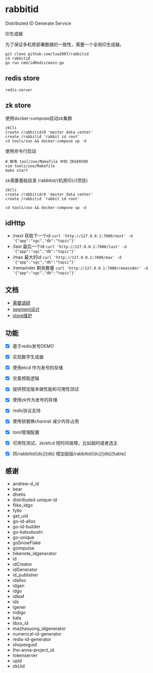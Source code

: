 # rabbitid
Distributed ID Generate Service

ID生成器

为了保证多机房部署数据的一致性，需要一个全局ID生成器。


```shell
git clone github.com/luw2007/rabbitid
cd rabbitid
go run cmd/idRedis/main.go
```

redis store
---
```shell
redis-server
```

zk store
---
使用docker-compose启动zk集群

```shell
zkCli
create /rabbitid/0 'master data center'
create /rabbitid 'rabbit id root'
cd tools/zoo && docker-compose up -d
```

使用命令行启动
```shell
# 修改 tool/zoo/Makefile 中的 ZKSERVER
vim tools/zoo/Makefile
make start
```

zk需要基础目录 /rabbitid/{机房ID}/{项目}
```shell
zkCli
create /rabbitid/0 'master data center'
create /rabbitid 'rabbit id root'

cd tools/zoo && docker-compose up -d
```

idHttp
---
- /next
    获取下一个id `curl 'http://127.0.0.1:7000/next' -d '{"app":"ugc","db":"topic"}'`
- /last
    最后一个id `curl 'http://127.0.0.1:7000/last' -d '{"app":"ugc","db":"topic"}'`
- /max
    最大的id `curl 'http://127.0.0.1:7000/max' -d '{"app":"ugc","db":"topic"}'`
- /remainder
    剩余数量 `curl 'http://127.0.0.1:7000/remainder' -d '{"app":"ugc","db":"topic"}'`

文档
---
- [需要调研](doc/research.md)
- [segment设计](doc/segment.md)
- [store维护](doc/tree.md)

功能
---
- [x] 基于redis发号DEMO
- [x] 实现数字生成器
- [x] 使用etcd 作为发号的存储
- [x] 完善预取逻辑
- [x] 提供预览版本做性能和可用性测试
- [x] 使用zk作为发号的存储
- [x] redis协议支持
- [x] 使用锁替换channel 减少内存占用
- [x] toml管理配置
- [x] 可用性测试，zk/etcd 短时间故障，比如超时或者选主
- [x] 将/rabbitid/[dc]/[db] 增加层级/rabbitid/[dc]/[db]/[table]


感谢
---
- andrew-d_id
- bear
- dhetis
- distributed-unique-id
- flike_idgo
- fyllo
- get_uid
- go-id-alloc
- go-id-builder
- go-katsubushi
- go-unique
- goSnowFlake
- goimpulse
- hikenote_idgenerator
- id
- idCreator
- idGenerator
- id_publisher
- idalloc
- idgen
- idgo
- idleaf
- ids
- igener
- indigo
- kala
- libxx_id
- mazhaoyong_idgenerator
- numerical-id-generator
- redis-id-generator
- shopexguid
- the-anna-project_id
- tokenserver
- upid
- zkUid
